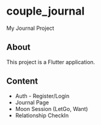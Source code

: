 # couple_journal

My Journal Project

## About

This project is a Flutter application.

## Content
- Auth - Register/Login
- Journal Page
- Moon Session (LetGo, Want)
- Relationship CheckIn
